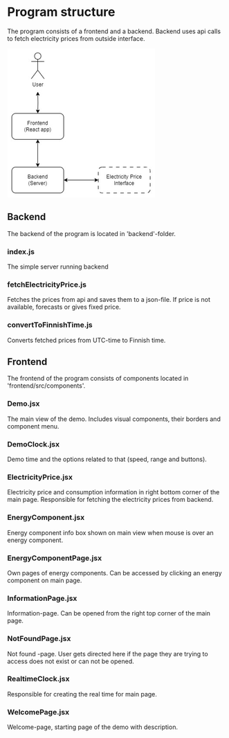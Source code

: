 # Program structure

The program consists of a frontend and a backend. Backend uses api calls to fetch electricity prices from outside interface.

![Alt text](./src/structure.png)

## Backend

The backend of the program is located in 'backend'-folder.

### index.js

The simple server running backend

### fetchElectricityPrice.js

Fetches the prices from api and saves them to a json-file. If price is not available, forecasts or gives fixed price.

### convertToFinnishTime.js

Converts fetched prices from UTC-time to Finnish time.

## Frontend

The frontend of the program consists of components located in 'frontend/src/components'.

### Demo.jsx

The main view of the demo. Includes visual components, their borders and component menu.

### DemoClock.jsx

Demo time and the options related to that (speed, range and buttons).

### ElectricityPrice.jsx

Electricity price and consumption information in right bottom corner of the main page. Responsible for fetching the electricity prices from backend.

### EnergyComponent.jsx

Energy component info box shown on main view when mouse is over an energy component.

### EnergyComponentPage.jsx

Own pages of energy components. Can be accessed by clicking an energy component on main page.

### InformationPage.jsx

Information-page. Can be opened from the right top corner of the main page.

### NotFoundPage.jsx

Not found -page. User gets directed here if the page they are trying to access does not exist or can not be opened.

### RealtimeClock.jsx

Responsible for creating the real time for main page.

### WelcomePage.jsx

Welcome-page, starting page of the demo with description.
